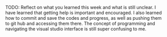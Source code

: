 TODO: Reflect on what you learned this week and what is still unclear.
I have learned that getting help is important and encouraged. I also learned how to commit and save the codes and progress, as well as pushing them to git hub and accessing them there. The concept of programming and navigating the visual studio interface is still super confusing to me.
